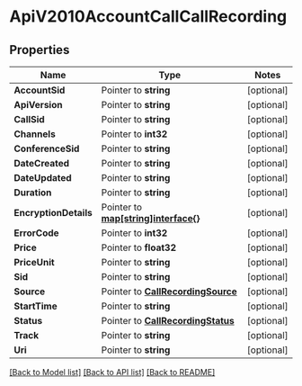 # ApiV2010AccountCallCallRecording

## Properties
Name | Type | Notes
------------ | ------------- | -------------
**AccountSid** | Pointer to **string** | [optional] 
**ApiVersion** | Pointer to **string** | [optional] 
**CallSid** | Pointer to **string** | [optional] 
**Channels** | Pointer to **int32** | [optional] 
**ConferenceSid** | Pointer to **string** | [optional] 
**DateCreated** | Pointer to **string** | [optional] 
**DateUpdated** | Pointer to **string** | [optional] 
**Duration** | Pointer to **string** | [optional] 
**EncryptionDetails** | Pointer to [**map[string]interface{}**](.md) | [optional] 
**ErrorCode** | Pointer to **int32** | [optional] 
**Price** | Pointer to **float32** | [optional] 
**PriceUnit** | Pointer to **string** | [optional] 
**Sid** | Pointer to **string** | [optional] 
**Source** | Pointer to [**CallRecordingSource**](call_recording_source.md) | [optional] 
**StartTime** | Pointer to **string** | [optional] 
**Status** | Pointer to [**CallRecordingStatus**](call_recording_status.md) | [optional] 
**Track** | Pointer to **string** | [optional] 
**Uri** | Pointer to **string** | [optional] 

[[Back to Model list]](../README.md#documentation-for-models) [[Back to API list]](../README.md#documentation-for-api-endpoints) [[Back to README]](../README.md)


